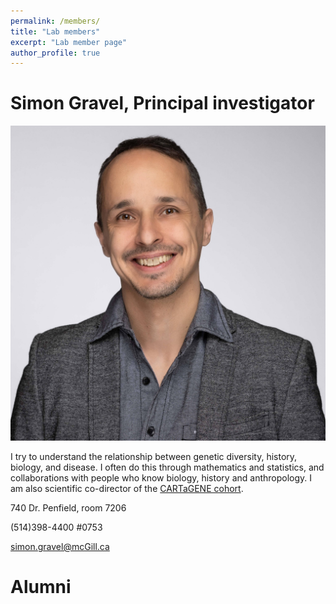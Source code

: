 ```yaml
---
permalink: /members/
title: "Lab members"
excerpt: "Lab member page"
author_profile: true
---
```



Simon Gravel, Principal investigator
======
![](images/photo_simon.jpg)

I try to understand the relationship between genetic diversity, history, biology, and disease. I often do this through mathematics and statistics, and collaborations with people who know biology, history and anthropology. I am also scientific co-director of the [CARTaGENE cohort](https://cartagene.qc.ca/).

740 Dr. Penfield, room 7206

(514)398-4400 #0753

simon.gravel@mcGill.ca




Alumni
=====
